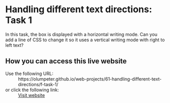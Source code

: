 # Handling different text directions: Task 1

In this task, the box is displayed with a horizontal writing mode. Can you add a line of CSS to change it so it uses a vertical writing mode with right to left text?

## How you can access this live website

<dl>
  Use the following URL:
  <dd>
    https://olumpeter.github.io/web-projects/61-handling-different-text-directions/f-task-1/
  </dd>
  or click the following link:
  <dd>
    <a href="https://olumpeter.github.io/web-projects/61-handling-different-text-directions/f-task-1/">Visit website</a>
  </dd>
</dl>
